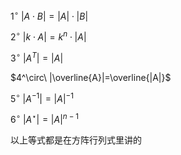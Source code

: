 $1^\circ\ |A\cdot B|=|A|\cdot|B|$  
  
$2^\circ\ |k\cdot A|=k^n\cdot|A|$  
  
$3^\circ\ |A^T|=|A|$  
  
$4^\circ\ |\overline{A}|=\overline{|A|}$  
  
$5^\circ\ |A^{-1}|=|A|^{-1}$  
  
$6^\circ\ |A^\star|=|A|^{n-1}$  
  
以上等式都是在方阵行列式里讲的  
